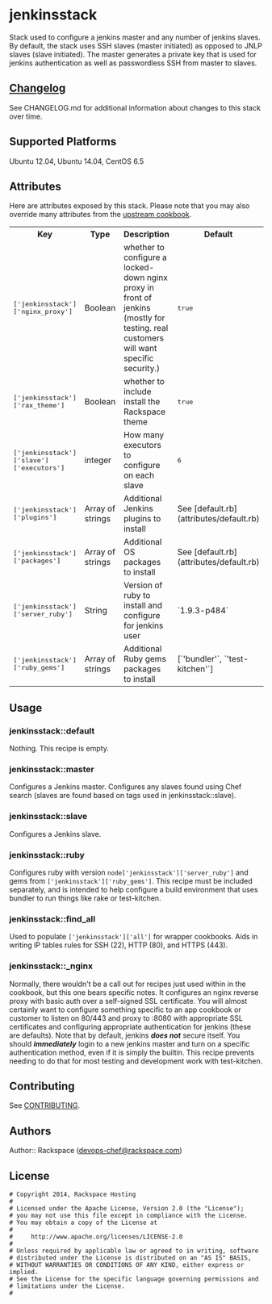 # jenkinsstack

Stack used to configure a jenkins master and any number of jenkins slaves. By default, the stack uses SSH slaves (master initiated) as opposed to JNLP slaves (slave initiated). The master generates a private key that is used for jenkins authentication as well as passwordless SSH from master to slaves.

## [Changelog](CHANGELOG.md)

See CHANGELOG.md for additional information about changes to this stack over time.

## Supported Platforms

Ubuntu 12.04, Ubuntu 14.04, CentOS 6.5

## Attributes

Here are attributes exposed by this stack. Please note that you may also override many attributes from the [upstream cookbook](https://github.com/opscode-cookbooks/jenkins).

<table>
  <tr>
    <th>Key</th>
    <th>Type</th>
    <th>Description</th>
    <th>Default</th>
  </tr>
  <tr>
    <td><tt>['jenkinsstack']['nginx_proxy']</tt></td>
    <td>Boolean</td>
    <td>whether to configure a locked-down nginx proxy in front of jenkins (mostly for testing. real customers will want specific security.)</td>
    <td><tt>true</tt></td>
  </tr>  
  <tr>
    <td><tt>['jenkinsstack']['rax_theme']</tt></td>
    <td>Boolean</td>
    <td>whether to include install the Rackspace theme</td>
    <td><tt>true</tt></td>
  </tr>
  <tr>
    <td><tt>['jenkinsstack']['slave']['executors']</tt></td>
    <td>integer</td>
    <td>How many executors to configure on each slave</td>
    <td><tt>6</tt></td>
  </tr>
  <tr>
    <td><tt>['jenkinsstack']['plugins']</tt></td>
    <td>Array of strings</td>
    <td>Additional Jenkins plugins to install</td>
    <td>See [default.rb](attributes/default.rb)</td>
  </tr>
  <tr>
    <td><tt>['jenkinsstack']['packages']</tt></td>
    <td>Array of strings</td>
    <td>Additional OS packages to install</td>
    <td>See [default.rb](attributes/default.rb)</td>
  </tr>
  <tr>
    <td><tt>['jenkinsstack']['server_ruby']</tt></td>
    <td>String</td>
    <td>Version of ruby to install and configure for jenkins user</td>
    <td>`1.9.3-p484`</td>
  </tr>
  <tr>
    <td><tt>['jenkinsstack']['ruby_gems']</tt></td>
    <td>Array of strings</td>
    <td>Additional Ruby gems packages to install</td>
    <td>[`'bundler'`, `'test-kitchen'`]</td>
  </tr>
</table>

## Usage

### jenkinsstack::default

Nothing. This recipe is empty.

### jenkinsstack::master

Configures a Jenkins master. Configures any slaves found using Chef search (slaves are found based on tags used in jenkinsstack::slave).

### jenkinsstack::slave

Configures a Jenkins slave.

### jenkinsstack::ruby

Configures ruby with version `node['jenkinsstack']['server_ruby']` and gems from `['jenkinsstack']['ruby_gems']`. This recipe must be included separately, and is intended to help configure a build environment that uses bundler to run things like rake or test-kitchen.

### jenkinsstack::find_all

Used to populate `['jenkinsstack']['all']` for wrapper cookbooks. Aids in writing IP tables rules for SSH (22), HTTP (80), and HTTPS (443).

### jenkinsstack::_nginx

Normally, there wouldn't be a call out for recipes just used within in the cookbook, but this one bears specific notes. It configures an nginx reverse proxy with basic auth over a self-signed SSL certificate. You will almost certainly want to configure something specific to an app cookbook or customer to listen on 80/443 and proxy to :8080 with appropriate SSL certificates and configuring appropriate authentication for jenkins (these are defaults). Note that by default, jenkins ***does not*** secure itself. You should ***immediately*** login to a new jenkins master and turn on a specific authentication method, even if it is simply the builtin. This recipe prevents needing to do that for most testing and development work with test-kitchen.

## Contributing

See [CONTRIBUTING](https://github.com/AutomationSupport/jenkinsstack/blob/master/CONTRIBUTING.md).

## Authors

Author:: Rackspace (devops-chef@rackspace.com)

## License
```
# Copyright 2014, Rackspace Hosting
#
# Licensed under the Apache License, Version 2.0 (the "License");
# you may not use this file except in compliance with the License.
# You may obtain a copy of the License at
#
#     http://www.apache.org/licenses/LICENSE-2.0
#
# Unless required by applicable law or agreed to in writing, software
# distributed under the License is distributed on an "AS IS" BASIS,
# WITHOUT WARRANTIES OR CONDITIONS OF ANY KIND, either express or implied.
# See the License for the specific language governing permissions and
# limitations under the License.
#
```
